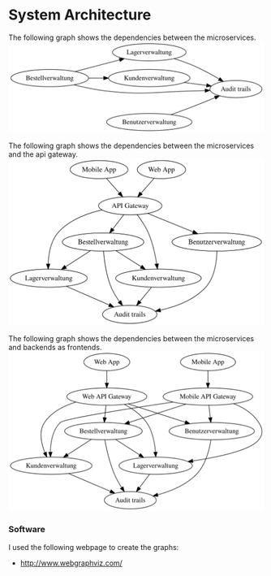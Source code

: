 # System Architecture
The following graph shows the dependencies between the microservices.
![Service dependencies](service-dependencies.svg)

The following graph shows the dependencies between the microservices and the api gateway.
![Service dependencies with api gateway](service-dependencies-api-gateway.svg)

The following graph shows the dependencies between the microservices and backends as frontends.
![Service dependencies with api gateway](service-dependencies-backends-for-frontends.svg)

### Software
I used the following webpage to create the graphs:
- http://www.webgraphviz.com/